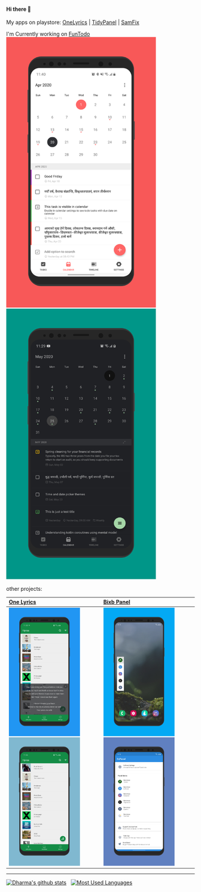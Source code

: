 #### Hi there 👋

My apps on playstore:  [OneLyrics](https://play.google.com/store/apps/details?id=com.lyricslover.onelyrics) | [TidyPanel](https://play.google.com/store/apps/details?id=com.dharmapoudel.tidypanel) |  [SamFix](https://play.google.com/store/apps/details?id=com.dharmapoudel.proapp)  

I'm Currently working on [FunTodo](https://github.com/dharmapoudel/funtodo)  
[<img src="https://raw.githubusercontent.com/dharmapoudel/funtodo/main/screenshots/screener_1610515142508.png" width="400" />](https://github.com/dharmapoudel/funtodo) [<img src="https://raw.githubusercontent.com/dharmapoudel/funtodo/main/screenshots/screener_1610514899022.png" width="400" />](https://github.com/dharmapoudel/funtodo)



other projects: 

[**One Lyrics**](https://github.com/dharmapoudel/onelyrics)  |[**Bixb Panel**](https://github.com/dharmapoudel/bixb-panel)
:--|:--
<img src="https://raw.githubusercontent.com/dharmapoudel/onelyrics/main/app/src/main/assets/screener_1610512326246.png" width="190" /> <img src="https://raw.githubusercontent.com/dharmapoudel/onelyrics/main/app/src/main/assets/screener_1610512246044.png" width="190" /> | <img src="https://raw.githubusercontent.com/dharmapoudel/bixb-panel/master/app/src/main/assets/screener_1610332561068.png" width="190" /> <img src="https://raw.githubusercontent.com/dharmapoudel/bixb-panel/master/app/src/main/assets/screener_1610332134140.png" width="190" /> 
 
<!-- **OneLyrics**  
 - <img src="https://play-lh.googleusercontent.com/z-MDaFvDgfcUwf39GvPLANfrOYx2Zx51nmci6Lskkbl6A5E42W2Vec5CmXaK_4HrdVg=w1440-h620" width="200" />
\-->


----

[![Dharma's github stats](https://github-readme-stats.vercel.app/api?username=dharmapoudel)](https://github.com/dharmapoudel/github-readme-stats)  &nbsp;  [![Most Used Languages](https://github-readme-stats.vercel.app/api/top-langs/?username=dharmapoudel&hide=php,html)](https://github.com/anuraghazra/github-readme-stats)

<!--
**dharmapoudel/dharmapoudel** is a ✨ _special_ ✨ repository because its `README.md` (this file) appears on your GitHub profile.

Here are some ideas to get you started:

- 🔭 I’m currently working on ...
- 🌱 I’m currently learning ...
- 👯 I’m looking to collaborate on ...
- 🤔 I’m looking for help with ...
- 💬 Ask me about ...
- 📫 How to reach me: ...
- 😄 Pronouns: ...
- ⚡ Fun fact: ...
-->
